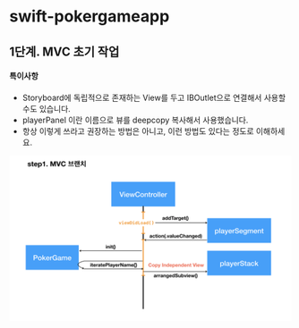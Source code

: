 # swift-pokergameapp

## 1단계. MVC 초기 작업 

#### 특이사항
- Storyboard에 독립적으로 존재하는 View를 두고 IBOutlet으로 연결해서 사용할 수도 있습니다.
- playerPanel 이란 이름으로 뷰를 deepcopy 복사해서 사용했습니다. 
- 항상 이렇게 쓰라고 권장하는 방법은 아니고, 이런 방법도 있다는 정도로 이해하세요.

![diagram](https://github.com/godrm/swift-pokergameapp/blob/MVC/diagram-step1.png?raw=true)

